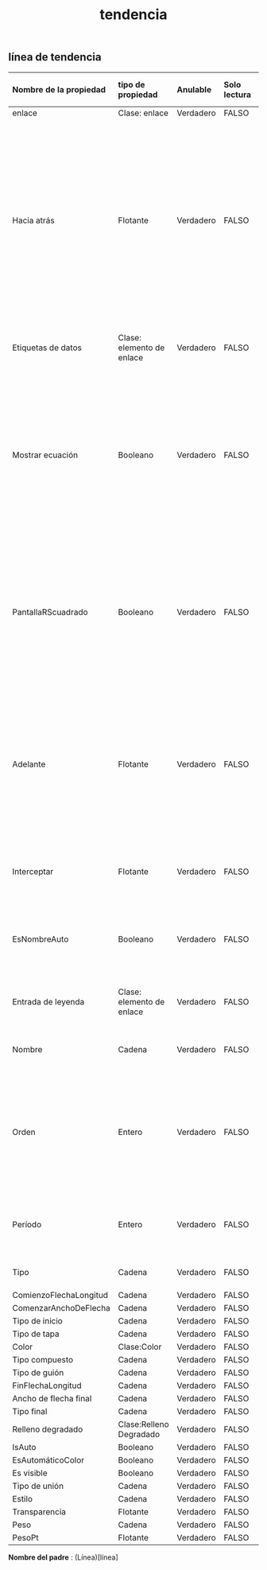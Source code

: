 ﻿---
title: tendencia
second_title: Aspose.Cells Cloud Documen
type: docs
url: /es/specification/model/trendline/
description: "Aspose.Cells Especificación del modelo de nube: Trendline. Maneje sin esfuerzo Excel y otros documentos de hoja de cálculo con funciones como abrir, generar, editar, dividir, fusionar, comparar y convertir."
weight: 50
---
## **línea de tendencia**

 

| Nombre de la propiedad| tipo de propiedad| Anulable| Solo lectura| Valor por defecto| Descripción|
|:- |:- |:- |:- |:- |:- |
| enlace| Clase: enlace| Verdadero| FALSO|||
| Hacia atrás| Flotante| Verdadero| FALSO|| Devuelve o establece el número de períodos (o unidades en un gráfico de dispersión) que la línea de tendencia se extiende hacia atrás. El número de períodos debe ser mayor o igual a cero. Si el tipo de gráfico es de columna, el número de períodos debe estar entre 0 y 0,5|
| Etiquetas de datos| Clase: elemento de enlace| Verdadero| FALSO|| Representa el objeto DataLabels para la serie especificada.|
| Mostrar ecuación| Booleano| Verdadero| FALSO|| Representa si la ecuación de la línea de tendencia se muestra en el gráfico (en la misma etiqueta de datos que el valor R cuadrado). Establecer esta propiedad en True activa automáticamente las etiquetas de datos.|
| PantallaRScuadrado| Booleano| Verdadero| FALSO||Representa si el valor R cuadrado de la línea de tendencia se muestra en el gráfico (en la misma etiqueta de datos que la ecuación). Establecer esta propiedad en True activa automáticamente las etiquetas de datos.|
| Adelante| Flotante| Verdadero| FALSO|| Devuelve o establece el número de períodos (o unidades en un gráfico de dispersión) que la línea de tendencia se extiende hacia adelante. El número de períodos debe ser mayor o igual a cero.|
| Interceptar| Flotante| Verdadero| FALSO|| Devuelve o establece el punto donde la línea de tendencia cruza el eje de valores.|
| EsNombreAuto| Booleano| Verdadero| FALSO|| Devuelve si Microsoft Excel determina automáticamente el nombre de la línea de tendencia.|
| Entrada de leyenda| Clase: elemento de enlace| Verdadero| FALSO|| Obtiene la entrada de la leyenda según esta línea de tendencia.|
| Nombre| Cadena| Verdadero| FALSO|| Devuelve el nombre de la línea de tendencia.|
| Orden| Entero| Verdadero| FALSO|| Devuelve o establece el orden de la línea de tendencia (un número entero mayor que 1) cuando el tipo de línea de tendencia es Polinomio. El pedido debe ser entre 2 y 6.|
| Período| Entero| Verdadero| FALSO|| Devuelve o establece el período de la línea de tendencia de la media móvil.|
| Tipo| Cadena| Verdadero| FALSO|| Devuelve el tipo de línea de tendencia.|
| ComienzoFlechaLongitud| Cadena| Verdadero| FALSO|||
| ComenzarAnchoDeFlecha| Cadena| Verdadero| FALSO|||
| Tipo de inicio| Cadena| Verdadero| FALSO|||
| Tipo de tapa| Cadena| Verdadero| FALSO|||
| Color| Clase:Color| Verdadero| FALSO|||
| Tipo compuesto| Cadena| Verdadero| FALSO|||
| Tipo de guión| Cadena| Verdadero| FALSO|||
| FinFlechaLongitud| Cadena| Verdadero| FALSO|||
| Ancho de flecha final| Cadena| Verdadero| FALSO|||
| Tipo final| Cadena| Verdadero| FALSO|||
| Relleno degradado| Clase:Relleno Degradado| Verdadero| FALSO|||
| IsAuto| Booleano| Verdadero| FALSO|||
| EsAutomáticoColor| Booleano| Verdadero| FALSO|||
| Es visible| Booleano| Verdadero| FALSO|||
| Tipo de unión| Cadena| Verdadero| FALSO|||
| Estilo| Cadena| Verdadero| FALSO|||
| Transparencia| Flotante| Verdadero| FALSO|||
| Peso| Cadena| Verdadero| FALSO|||
| PesoPt| Flotante| Verdadero| FALSO|||

**Nombre del padre** : (Línea)[línea]
